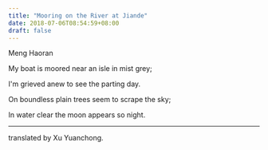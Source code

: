 ```yaml
---
title: "Mooring on the River at Jiande"
date: 2018-07-06T08:54:59+08:00
draft: false
---
```

Meng Haoran

My boat is moored near an isle in mist grey;

I'm grieved anew to see the parting day.

On boundless plain trees seem to scrape the sky;

In water clear the moon appears so night.

---
translated by Xu Yuanchong.

